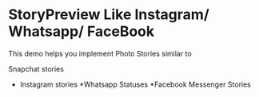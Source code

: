 # StoryPreview Like Instagram/ Whatsapp/ FaceBook
This demo helps you implement Photo Stories similar to

Snapchat stories
* Instagram stories
*Whatsapp Statuses
*Facebook Messenger Stories
